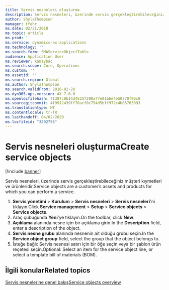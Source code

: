 ```yaml
---
title: Servis nesneleri oluşturma
description: Servis nesneleri, üzerinde servis gerçekleştirebileceğiniz müşteri kıymetleri ve ürünleridir.
author: ShylaThompson
manager: tfehr
ms.date: 02/21/2018
ms.topic: article
ms.prod: ''
ms.service: dynamics-ax-applications
ms.technology: ''
ms.search.form: SMAServiceObjectTable
audience: Application User
ms.reviewer: kamaybac
ms.search.scope: Core, Operations
ms.custom: ''
ms.assetid: ''
ms.search.region: Global
ms.author: ShylaThompson
ms.search.validFrom: 2016-02-28
ms.dyn365.ops.version: AX 7.0.0
ms.openlocfilehash: 71387c0b14d4525f290a77e01b6e4e50770f96c8
ms.sourcegitcommit: 4f9912439ff78acf0c754d5bff972c4b85763093
ms.translationtype: HT
ms.contentlocale: tr-TR
ms.lasthandoff: 04/02/2020
ms.locfileid: "3202756"
---
```

# <a name="create-service-objects"></a><span data-ttu-id="53a13-103">Servis nesneleri oluşturma</span><span class="sxs-lookup"><span data-stu-id="53a13-103">Create service objects</span></span>  

[!include [banner](../includes/banner.md)]
   
<span data-ttu-id="53a13-104">Servis nesneleri, üzerinde servis gerçekleştirebileceğiniz müşteri kıymetleri ve ürünleridir.</span><span class="sxs-lookup"><span data-stu-id="53a13-104">Service objects are a customer’s assets and products for which you can perform a service.</span></span> 

1. <span data-ttu-id="53a13-105">**Servis yönetimi** \> **Kurulum** \> **Servis nesneleri** \> **Servis nesneleri**'ni tıklayın.</span><span class="sxs-lookup"><span data-stu-id="53a13-105">Click **Service management** \> **Setup** \> **Service objects** \> **Service objects**.</span></span>
2. <span data-ttu-id="53a13-106">Araç çubuğunda **Yeni**'ye tıklayın.</span><span class="sxs-lookup"><span data-stu-id="53a13-106">On the toolbar, click **New**.</span></span>
3. <span data-ttu-id="53a13-107">**Açıklama** alanında nesne için bir açıklama girin.</span><span class="sxs-lookup"><span data-stu-id="53a13-107">In the **Description** field, enter a description of the object.</span></span>
4. <span data-ttu-id="53a13-108">**Servis nesne grubu** alanında nesnenin ait olduğu grubu seçin.</span><span class="sxs-lookup"><span data-stu-id="53a13-108">In the **Service object group** field, select the group that the object belongs to.</span></span> 
5. <span data-ttu-id="53a13-109">İsteğe bağlı: Servis nesnesi satırı için bir öğe seçin veya bir şablon ürün reçetesi seçin.</span><span class="sxs-lookup"><span data-stu-id="53a13-109">Optional: Select an item for the service object line, or select a template bill of materials (BOM).</span></span>

## <a name="related-topics"></a><span data-ttu-id="53a13-110">İlgili konular</span><span class="sxs-lookup"><span data-stu-id="53a13-110">Related topics</span></span>

[<span data-ttu-id="53a13-111">Servis nesnelerine genel bakış</span><span class="sxs-lookup"><span data-stu-id="53a13-111">Service objects overview</span></span>](service-objects.md)



